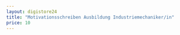 ```yaml
---
layout: digistore24
title: "Motivationsschreiben Ausbildung Industriemechaniker/in"
price: 10
---
```

